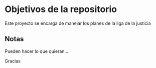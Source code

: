 # Objetivos de la repositorio

Este proyecto se encarga de manejar los planes de la liga de la justicia


## Notas
Pueden hacer lo que quieran... 

Gracias
